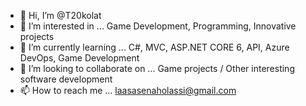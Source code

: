 - 👋 Hi, I’m @T20kolat
- 👀 I’m interested in ... Game Development, Programming, Innovative projects
- 🌱 I’m currently learning ... C#, MVC, ASP.NET CORE 6, API, Azure DevOps, Game Development
- 💞️ I’m looking to collaborate on ... Game projects / Other interesting software development
- 📫 How to reach me ... laasasenaholassi@gmail.com

<!---
T20kolat/T20kolat is a ✨ special ✨ repository because its `README.md` (this file) appears on your GitHub profile.
You can click the Preview link to take a look at your changes.
--->
